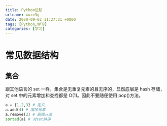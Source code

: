 ```yaml
---
title: Python进阶
urlname: xuze3g
date: 2020-09-02 11:27:21 +0800
tags: [Python,学习]
categories: [学习]
---
```


# 常见数据结构

## 集合

跟其他语言的 set 一样，集合是无重复元素的且无序的，显然底层是 hash 存储，对 set 中的元素增加和查找都是 O(1)。因此不要随便使用 pop()方法。

```python
a = {1,2,3} # 定义
a.add(4) # 增加元素
a.remove(2) # 删除元素
sorted(a) # 对set排序
```
